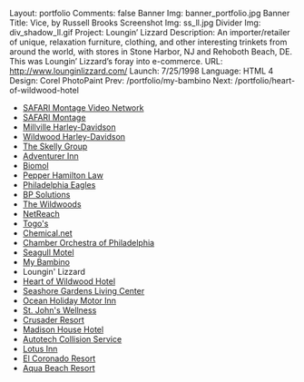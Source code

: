 Layout: portfolio
Comments: false
Banner Img: banner_portfolio.jpg
Banner Title: Vice, by Russell Brooks
Screenshot Img: ss_ll.jpg
Divider Img: div_shadow_ll.gif
Project: Loungin&#8217; Lizzard
Description: An importer/retailer of unique, relaxation furniture, clothing, and other interesting trinkets from around the world, with stores in Stone Harbor, NJ and Rehoboth Beach, DE. This was Loungin&#8217; Lizzard&#8217;s foray into e-commerce.
URL: http://www.lounginlizzard.com/
Launch: 7/25/1998
Language: HTML 4
Design: Corel PhotoPaint
Prev: /portfolio/my-bambino
Next: /portfolio/heart-of-wildwood-hotel

* [SAFARI Montage Video Network](/portfolio/)
* [SAFARI Montage](/portfolio/safari-montage)
* [Millville Harley-Davidson](/portfolio/millville-harley-davidson)
* [Wildwood Harley-Davidson](/portfolio/wildwood-harley-davidson)
* [The Skelly Group](/portfolio/the-skelly-group)
* [Adventurer Inn](/portfolio/adventurer-inn)
* [Biomol](/portfolio/biomol)
* [Pepper Hamilton Law](/portfolio/pepper-hamilton-law)
* [Philadelphia Eagles](/portfolio/philadelphia-eagles)
* [BP Solutions](/portfolio/bp-solutions)
* [The Wildwoods](/portfolio/the-wildwoods)
* [NetReach](/portfolio/netreach)
* [Togo's](/portfolio/togos)
* [Chemical.net](/portfolio/chemical-net)
* [Chamber Orchestra of Philadelphia](/portfolio/chamber-orchestra-of-philadelphia)
* [Seagull Motel](/portfolio/seagull-motel)
* [My Bambino](/portfolio/my-bambino)
* Loungin' Lizzard
* [Heart of Wildwood Hotel](/portfolio/heart-of-wildwood-hotel)
* [Seashore Gardens Living Center](/portfolio/seashore-gardens-living-center)
* [Ocean Holiday Motor Inn](/portfolio/ocean-holiday-motor-inn)
* [St. John's Wellness](/portfolio/st-john-s-wellness)
* [Crusader Resort](/portfolio/crusader-resort)
* [Madison House Hotel](/portfolio/madison-house-hotel)
* [Autotech Collision Service](/portfolio/autotech-collision-service)
* [Lotus Inn](/portfolio/lotus-inn)
* [El Coronado Resort](/portfolio/el-coronado-resort)
* [Aqua Beach Resort](/portfolio/aqua-beach-resort)
